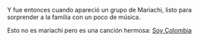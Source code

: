 Y fue entonces cuando apareció un grupo de Mariachi, listo para sorprender a la familia con un poco de música.

Esto no es mariachi pero es una canción hermosa:
[Soy Colombia](https://www.youtube.com/watch?v=GtgkAaaab_E)
